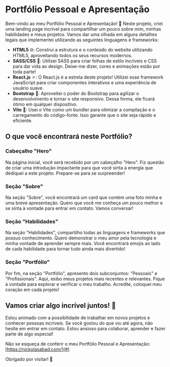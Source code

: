 # Portfólio Pessoal e Apresentação

Bem-vindo ao meu Portfólio Pessoal e Apresentação! 🚀 Neste projeto, criei uma landing page incrível para compartilhar um pouco sobre mim, minhas habilidades e meus projetos. Vamos dar uma olhada em alguns detalhes legais que implementei utilizando as seguintes linguagens e frameworks:

- **HTML5** 🌐: Construí a estrutura e o conteúdo do website utilizando HTML5, aproveitando todos os seus recursos modernos.
- **SASS/CSS** 💅: Utilizei SASS para criar folhas de estilo incríveis e CSS para dar vida ao design. Deixe-me dizer, cores e animações estão por toda parte!
- **React.js** ⚛️: O React.js é a estrela deste projeto! Utilizei esse framework JavaScript para criar componentes interativos e uma experiência de usuário suave.
- **Bootstrap** 🎩: Aproveitei o poder do Bootstrap para agilizar o desenvolvimento e tornar o site responsivo. Dessa forma, ele ficará ótimo em qualquer dispositivo.
- **Vite** 🚀: Usei o Vite como um bundler para otimizar a compilação e o carregamento do código-fonte. Isso garante que o site seja rápido e eficiente.

## O que você encontrará neste Portfólio?

### Cabeçalho "Hero"

Na página inicial, você será recebido por um cabeçalho "Hero". Fiz questão de criar uma introdução impactante para que você sinta a energia que dediquei a este projeto. Prepare-se para se surpreender!

### Seção "Sobre"

Na seção "Sobre", você encontrará um card que contém uma foto minha e uma breve apresentação. Quero que você me conheça um pouco melhor e se sinta à vontade para entrar em contato. Vamos conversar!

### Seção "Habilidades"

Na seção "Habilidades", compartilho todas as linguagens e frameworks que possuo conhecimento. Quero demonstrar o meu amor pela tecnologia e minha vontade de aprender sempre mais. Você encontrará emojis ao lado de cada habilidade para tornar tudo ainda mais divertido!

### Seção "Portfólio"

Por fim, na seção "Portfólio", apresento dois subconjuntos: "Pessoais" e "Profissionais". Aqui, exibo meus projetos mais recentes e relevantes. Fique à vontade para explorar e verificar o meu trabalho. Acredite, coloquei meu coração em cada projeto!

## Vamos criar algo incrível juntos! 💪

Estou animado com a possibilidade de trabalhar em novos projetos e conhecer pessoas incríveis. Se você gostou do que viu até agora, não hesite em entrar em contato. Estou ansioso para colaborar, aprender e fazer parte de algo especial!

Não se esqueça de conferir o meu Portfólio Pessoal e Apresentação: [https://nickolasabad.com/](#)

Obrigado por visitar! 👋
